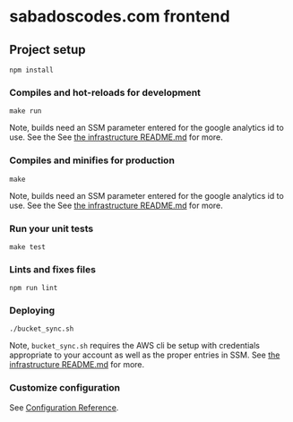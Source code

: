 # sabadoscodes.com frontend

## Project setup
```
npm install
```
### Compiles and hot-reloads for development
```
make run
```
Note, builds need an SSM parameter entered for the google analytics id to use. See the See 
[the infrastructure README.md](../infrastructure/README.md) for more. 
### Compiles and minifies for production
```
make
```
Note, builds need an SSM parameter entered for the google analytics id to use. See the See 
[the infrastructure README.md](../infrastructure/README.md) for more. 
### Run your unit tests
```
make test
```

### Lints and fixes files
```
npm run lint
```

### Deploying
```
./bucket_sync.sh
```
Note, `bucket_sync.sh` requires the AWS cli be setup with credentials appropriate to your account as well as the proper
entries in SSM. See [the infrastructure README.md](../infrastructure/README.md) for more.

### Customize configuration
See [Configuration Reference](https://cli.vuejs.org/config/).
